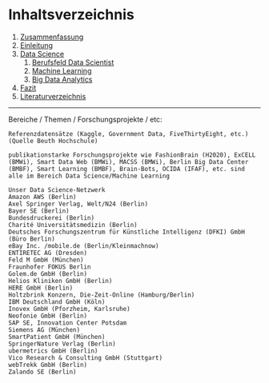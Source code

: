 # Inhaltsverzeichnis

1. [Zusammenfassung](zusammenfassung.md)
2. [Einleitung](einleitung.md)
3. [Data Science](dataScience.md)
    1. [Berufsfeld Data Scientist](berufsfeld.md)
    2. [Machine Learning]()
    3. [Big Data Analytics]() 
4. [Fazit](fazit.md)
5. [Literaturverzeichnis](literaturverzeichnis.md)

---
Bereiche / Themen / Forschungsprojekte / etc:

    Referenzdatensätze (Kaggle, Government Data, FiveThirtyEight, etc.)
    (Quelle Beuth Hochschule)
    
    publikationstarke Forschungsprojekte wie FashionBrain (H2020), ExCELL (BMWi), Smart Data Web (BMWi), MACSS (BMWi), Berlin Big Data Center (BMBF), Smart Learning (BMBF), Brain-Bots, OCIDA (IFAF), etc. sind alle im Bereich Data Science/Machine Learning
    
    Unser Data Science-Netzwerk
    Amazon AWS (Berlin)
    Axel Springer Verlag, Welt/N24 (Berlin)
    Bayer SE (Berlin)
    Bundesdruckerei (Berlin)
    Charité Universitätsmedizin (Berlin)
    Deutsches Forschungszentrum für Künstliche Intelligenz (DFKI) GmbH (Büro Berlin)
    eBay Inc. /mobile.de (Berlin/Kleinmachnow)
    ENTIRETEC AG (Dresden)
    Feld M GmbH (München)
    Fraunhofer FOKUS Berlin
    Golem.de GmbH (Berlin)
    Helios Kliniken GmbH (Berlin)
    HERE GmbH (Berlin)
    Holtzbrink Konzern, Die-Zeit-Online (Hamburg/Berlin)
    IBM Deutschland GmbH (Köln)
    Inovex GmbH (Pforzheim, Karlsruhe)
    Neofonie GmbH (Berlin)
    SAP SE, Innovation Center Potsdam
    Siemens AG (München)
    SmartPatient GmbH (München)
    SpringerNature Verlag (Berlin)
    ubermetrics GmbH (Berlin)
    Vico Research & Consulting GmbH (Stuttgart)
    webTrekk GmbH (Berlin)
    Zalando SE (Berlin)